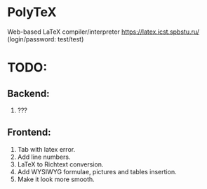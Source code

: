 # PolyTeX
Web-based LaTeX compiler/interpreter 
https://latex.icst.spbstu.ru/
(login/password: test/test)


# TODO:

## Backend:

1. ???

## Frontend:

1. Tab with latex error.
2. Add line numbers.
3. LaTeX to Richtext conversion.
4. Add WYSIWYG formulae, pictures and tables insertion.
5. Make it look more smooth.
